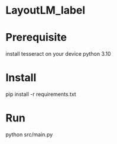 # LayoutLM_label

# Prerequisite
install tesseract on your device
python 3.10


# Install

pip install -r requirements.txt

# Run

python src/main.py



